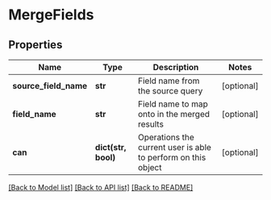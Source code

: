 # MergeFields

## Properties
Name | Type | Description | Notes
------------ | ------------- | ------------- | -------------
**source_field_name** | **str** | Field name from the source query | [optional] 
**field_name** | **str** | Field name to map onto in the merged results | [optional] 
**can** | **dict(str, bool)** | Operations the current user is able to perform on this object | [optional] 

[[Back to Model list]](../README.md#documentation-for-models) [[Back to API list]](../README.md#documentation-for-api-endpoints) [[Back to README]](../README.md)


